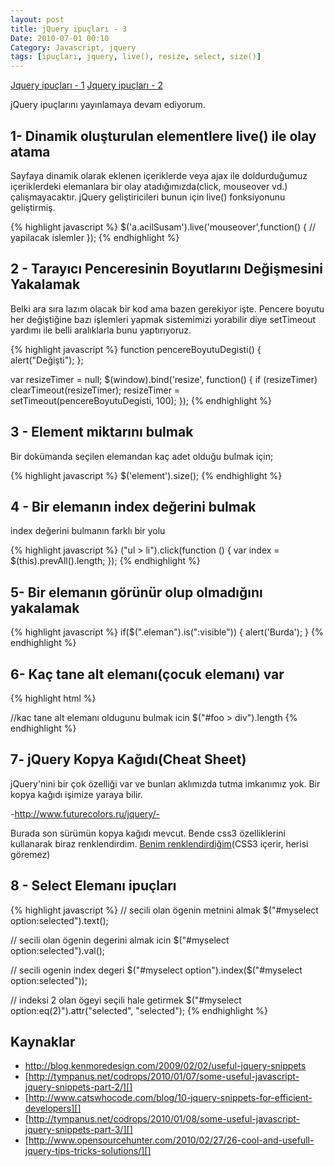 ```yaml
---
layout: post
title: jQuery ipuçları - 3
Date: 2010-07-01 00:10
Category: Javascript, jquery
tags: [ipuçları, jquery, live(), resize, select, size()]
---
```


[Jquery ipuçları - 1][]
[Jquery ipuçları - 2][]

jQuery ipuçlarını yayınlamaya devam ediyorum.

## 1- Dinamik oluşturulan elementlere live() ile olay atama

Sayfaya dinamik olarak eklenen içeriklerde veya ajax ile doldurduğumuz
içeriklerdeki elemanlara bir olay atadığımızda(click, mouseover vd.)
çalışmayacaktır. jQuery geliştiricileri bunun için live() fonksiyonunu
geliştirmiş.

{% highlight javascript %}
 $('a.acilSusam').live('mouseover',function() {
	// yapilacak islemler
});
{% endhighlight %}

## 2 - Tarayıcı Penceresinin Boyutlarını Değişmesini Yakalamak

Belki ara sıra lazım olacak bir kod ama bazen gerekiyor işte. Pencere
boyutu her değiştiğine bazı işlemleri yapmak sistemimizi yorabilir diye
setTimeout yardımı ile belli aralıklarla bunu yaptırıyoruz.

{% highlight javascript %}
function pencereBoyutuDegisti() {
	alert("Değişti");
};

var resizeTimer = null;
$(window).bind('resize', function() {
    if (resizeTimer) clearTimeout(resizeTimer);
    resizeTimer = setTimeout(pencereBoyutuDegisti, 100);
});
{% endhighlight %}

## 3 - Element miktarını bulmak

Bir dokümanda seçilen elemandan kaç adet olduğu bulmak için;

{% highlight javascript %}
$('element').size();
{% endhighlight %}

## 4 - Bir elemanın index değerini bulmak

index değerini bulmanın farklı bir yolu

{% highlight javascript %}
("ul > li").click(function () {
	var index = $(this).prevAll().length;
});
{% endhighlight %}

## 5- Bir elemanın görünür olup olmadığını yakalamak

{% highlight javascript %}
if($(".eleman").is(":visible")) {
    alert('Burda');
}
{% endhighlight %}

## 6- Kaç tane alt elemanı(çocuk elemanı) var

{% highlight html %}
<div id="foo">
<div id="bar"></div>
<div id="baz">
<div id="biz">
</div>
<span><span>
</div>

//kac tane alt elemanı oldugunu bulmak icin
$("#foo > div").length
{% endhighlight %}


## 7- jQuery Kopya Kağıdı(Cheat Sheet)

jQuery'nini bir çok özelliği var ve bunları aklımızda tutma imkanımız
yok. Bir kopya kağıdı işimize yaraya bilir.

-http://www.futurecolors.ru/jquery/-

Burada son sürümün kopya kağıdı mevcut. Bende css3 özelliklerini
kullanarak biraz renklendirdim. [Benim renklendirdiğim][](CSS3 içerir,
herisi göremez)

## 8 - Select Elemanı ipuçları

{% highlight javascript %}
// secili olan ögenin metnini almak
$("#myselect option:selected").text();

// secili olan ögenin degerini almak icin
$("#myselect option:selected").val();

// secili ogenin index degeri
$("#myselect option").index($("#myselect option:selected"));

// indeksi 2 olan ögeyi seçili hale getirmek
$("#myselect option:eq(2)").attr("selected", "selected");
{% endhighlight %}


## Kaynaklar

-   http://blog.kenmoredesign.com/2009/02/02/useful-jquery-snippets
-   [http://tympanus.net/codrops/2010/01/07/some-useful-javascript-jquery-snippets-part-2/][]
-   [http://www.catswhocode.com/blog/10-jquery-snippets-for-efficient-developers][]
-   [http://tympanus.net/codrops/2010/01/08/some-useful-javascript-jquery-snippets-part-3/][]
-   [http://www.opensourcehunter.com/2010/02/27/26-cool-and-usefull-jquery-tips-tricks-solutions/][]

  [Jquery ipuçları - 1]: http://fatihhayrioglu.com/jquery-ipuclari/
  [Jquery ipuçları - 2]: http://fatihhayrioglu.com/jquery-ipuclari-2/
  [Benim renklendirdiğim]: /dokumanlar/jQuery14.htm
  [http://tympanus.net/codrops/2010/01/07/some-useful-javascript-jquery-snippets-part-2/]: http://tympanus.net/codrops/2010/01/07/some-useful-javascript-jquery-snippets-part-2/
  [http://www.catswhocode.com/blog/10-jquery-snippets-for-efficient-developers]: http://www.catswhocode.com/blog/10-jquery-snippets-for-efficient-developers
  [http://tympanus.net/codrops/2010/01/08/some-useful-javascript-jquery-snippets-part-3/]: http://tympanus.net/codrops/2010/01/08/some-useful-javascript-jquery-snippets-part-3/
  [http://www.opensourcehunter.com/2010/02/27/26-cool-and-usefull-jquery-tips-tricks-solutions/]: http://www.opensourcehunter.com/2010/02/27/26-cool-and-usefull-jquery-tips-tricks-solutions/
